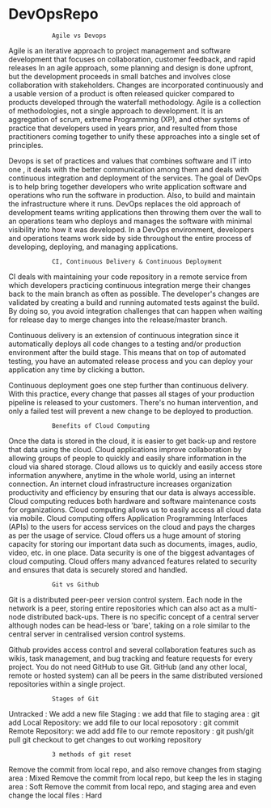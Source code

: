 # DevOpsRepo

				Agile vs Devops

Agile is an iterative approach to project management and software development that focuses on collaboration, customer feedback, and rapid releases
In an agile approach, some planning and design is done upfront, but the development proceeds in small batches and involves close collaboration with stakeholders. 
Changes are incorporated continuously and a usable version of a product is often released quicker compared to products developed through the waterfall methodology. 
Agile is a collection of methodologies, not a single approach to development. It is an aggregation of scrum, extreme Programming (XP), 
and other systems of practice that developers used in years prior, and resulted from those practitioners coming together to unify these approaches into a single set of principles.

Devops is set of practices and values that combines software and IT into one , it deals with the better communication among them and deals with continuous integration 
and deployment of the services.
The goal of DevOps is to help bring together developers who write application software and operations who run the software in production. Also, 
to build and maintain the infrastructure where it runs. DevOps replaces the old approach of development teams writing applications then throwing them 
over the wall to an operations team who deploys and manages the software with minimal visibility into how it was developed. In a DevOps environment, 
developers and operations teams work side by side throughout the entire process of developing, deploying, and managing applications. 

				CI, Continuous Delivery & Continuous Deployment

CI deals with maintaining your code repository in a remote service from which developers practicing continuous integration merge their changes back to the main branch as often as possible. 
The developer's changes are validated by creating a build and running automated tests against the build. 
By doing so, you avoid integration challenges that can happen when waiting for release day to merge changes into the release/master branch.

Continuous delivery is an extension of continuous integration since it automatically deploys all code changes to a testing 
and/or production environment after the build stage. 
This means that on top of automated testing, you have an automated release process and you can deploy your application any time by clicking a button.

Continuous deployment goes one step further than continuous delivery. With this practice, every change that passes 
all stages of your production pipeline is released to your customers. 
There's no human intervention, and only a failed test will prevent a new change to be deployed to production.

				Benefits of Cloud Computing

Once the data is stored in the cloud, it is easier to get back-up and restore that data using the cloud.
Cloud applications improve collaboration by allowing groups of people to quickly and easily share information in the cloud via shared storage.
Cloud allows us to quickly and easily access store information anywhere, anytime in the whole world, using an internet connection. An internet cloud infrastructure increases organization productivity and efficiency by ensuring that our data is always accessible.
Cloud computing reduces both hardware and software maintenance costs for organizations.
Cloud computing allows us to easily access all cloud data via mobile.
Cloud computing offers Application Programming Interfaces (APIs) to the users for access services on the cloud and pays the charges as per the usage of service.
Cloud offers us a huge amount of storing capacity for storing our important data such as documents, images, audio, video, etc. in one place.
Data security is one of the biggest advantages of cloud computing. Cloud offers many advanced features related to security and ensures that data is securely stored and handled.

				Git vs Github

Git is a distributed peer-peer version control system. Each node in the network is a peer, storing entire repositories which can also act as a multi-node distributed back-ups. There is no specific concept of a central server although nodes can be head-less or 'bare', taking on a role similar to the central server in centralised version control systems.

Github provides access control and several collaboration features such as wikis, task management, and bug tracking and feature requests for every project.
You do not need GitHub to use Git.
GitHub (and any other local, remote or hosted system) can all be peers in the same distributed versioned repositories within a single project.

				Stages of Git
Untracked : We add a new file 
Staging : we add that file to staging area : git add
Local Repository: we add file to our local reposotory : git commit
Remote Repository: we add add file to our remote repository : git push/git pull
git checkout to get changes to out working repository	

				3 methods of git reset

Remove the commit from local repo, and also remove changes from staging area : Mixed
Remove the commit from local repo, but keep the les in staging area : Soft
Remove the commit from local repo, and staging area and even change the local files : Hard
 